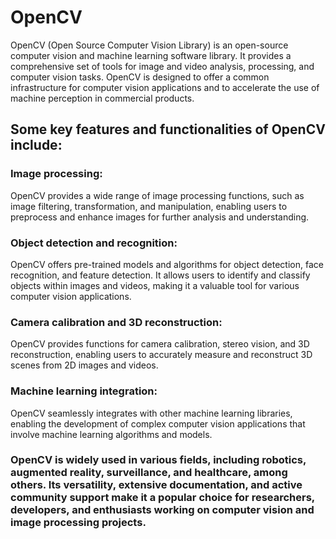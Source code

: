 # OpenCV
OpenCV (Open Source Computer Vision Library) is an open-source computer vision and machine learning software library. It provides a comprehensive set of tools for image and video analysis, processing, and computer vision tasks. OpenCV is designed to offer a common infrastructure for computer vision applications and to accelerate the use of machine perception in commercial products.

## Some key features and functionalities of OpenCV include:

### Image processing:
OpenCV provides a wide range of image processing functions, such as image filtering, transformation, and manipulation, enabling users to preprocess and enhance images for further analysis and understanding.

### Object detection and recognition:
OpenCV offers pre-trained models and algorithms for object detection, face recognition, and feature detection. It allows users to identify and classify objects within images and videos, making it a valuable tool for various computer vision applications.

### Camera calibration and 3D reconstruction:
OpenCV provides functions for camera calibration, stereo vision, and 3D reconstruction, enabling users to accurately measure and reconstruct 3D scenes from 2D images and videos.

### Machine learning integration:
OpenCV seamlessly integrates with other machine learning libraries, enabling the development of complex computer vision applications that involve machine learning algorithms and models.

### OpenCV is widely used in various fields, including robotics, augmented reality, surveillance, and healthcare, among others. Its versatility, extensive documentation, and active community support make it a popular choice for researchers, developers, and enthusiasts working on computer vision and image processing projects.
